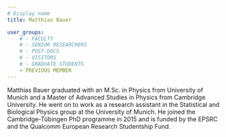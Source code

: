```yaml
---
# Display name
title: Matthias Bauer

user_groups:
    # - FACULTY
    # - SENIOR RESEARCHERS
    # - POST-DOCS
    # - VISITORS
    # - GRADUATE STUDENTS
    - PREVIOUS MEMBER
---
```


Matthias Bauer graduated with an M.Sc. in Physics from University of Munich and a Master of Advanced Studies in Physics from Cambridge University. He went on to work as a research assistant in the Statistical and Biological Physics group at the University of Munich. He joined the Cambridge-Tübingen PhD programme in 2015 and is funded by the EPSRC and the Qualcomm European Research Studentship Fund.